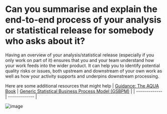 # Can you summarise and explain the end-to-end process of your analysis or statistical release for somebody who asks about it?


Having an overview of your analysis/statistical release (especially if you only work on part of it) ensures that you and your team understand how your work feeds into the wider product. It can help you to identify potential quality risks or issues, both upstream and downstream of your own work as well as how your activity supports and underpins downstream processing.

Here are some additional resources that might help
| [Guidance: The AQUA Book](https://assets.publishing.service.gov.uk/government/uploads/system/uploads/attachment_data/file/416478/aqua_book_final_web.pdf) | [Generic Statistical Business Process Model (GSBPM)](https://gss.civilservice.gov.uk/wp-content/uploads/2016/01/Generic-Statistical-Business-Process-Model.pdf) |
| ------------- | ------------- | 


![image](https://user-images.githubusercontent.com/92517253/194824005-cb1b7d6f-3c5c-4e81-8619-e6257faf003a.png)
